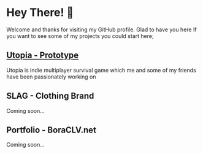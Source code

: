 Hey There! 👋
=======

Welcome and thanks for visiting my GitHub profile. Glad to have you here
If you want to see some of my projects you could start here;

## [Utopia - Prototype](https://github.com/tomatensosse/Prototype)
Utopia is indie multiplayer survival game which me and some of my friends have been passionately working on

## SLAG - Clothing Brand
Coming soon...

## Portfolio - BoraCLV.net
Coming soon...

